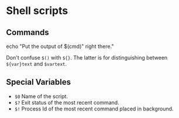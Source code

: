 # Shell scripts

## Commands

echo "Put the output of $(cmd)" right there."

Don't confuse `$()` with `${}`. The latter is for distinguishing between `${var}text` and `$vartext`.

## Special Variables

- `$0` Name of the script.
- `$?` Exit status of the most recent command.
- `$!` Process Id of the most recent command placed in background.